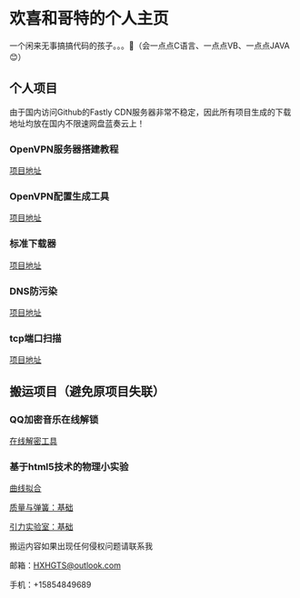 # 欢喜和哥特的个人主页

一个闲来无事搞搞代码的孩子。。。🤮（会一点点C语言、一点点VB、一点点JAVA😊）

## 个人项目

由于国内访问Github的Fastly CDN服务器非常不稳定，因此所有项目生成的下载地址均放在国内不限速网盘蓝奏云上！


### OpenVPN服务器搭建教程

[项目地址](https://hxhgts.github.io/OpenVPN-Server-Create)

### OpenVPN配置生成工具

[项目地址](https://hxhgts.github.io/OpenVPN-Config-Generator)

### 标准下载器

[项目地址](https://hxhgts.github.io/FreeDownloader/)

### DNS防污染

[项目地址](https://hxhgts.github.io/AntiDNSPollute/)

### tcp端口扫描

[项目地址](https://hxhgts.github.io/Port-Scanner)

## 搬运项目（避免原项目失联）


### QQ加密音乐在线解锁

[在线解密工具](https://hxhgts.github.io/qqmusicunblocker)

### 基于html5技术的物理小实验

[曲线拟合](https://hxhgts.github.io/PhET-Mirror-CurveFitting/)

[质量与弹簧：基础](https://hxhgts.github.io/PhET-Mirror-MassAndSprings/)

[引力实验室：基础](https://hxhgts.github.io/PhET-Mirror-GravityForceLabBasics/)

搬运内容如果出现任何侵权问题请联系我

邮箱：HXHGTS@outlook.com

手机：+15854849689
